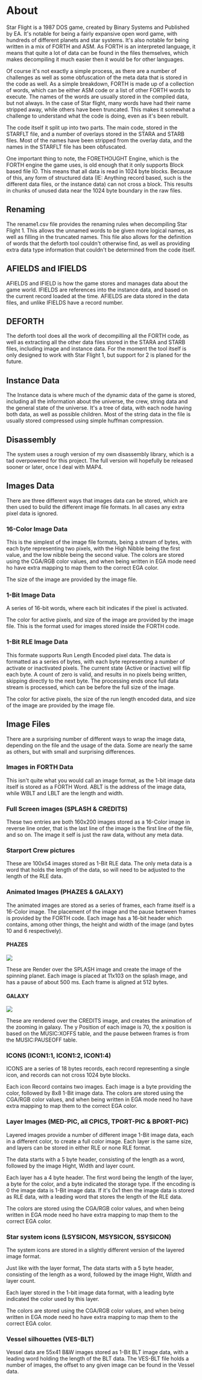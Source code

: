 # About

Star Flight is a 1987 DOS game, created by Binary Systems and Published by EA. It's notable for being a fairly expansive open word game, with hundreds of different planets and star systems. It's also notable for being written in a mix of FORTH and ASM. As FORTH is an interpreted language, it means that quite a lot of data can be found in the files themselves, which makes decompiling it much easier then it would be for other languages. 

Of course it's not exactly a simple process, as there are a number of challenges as well as some obfuscation of the meta data that is stored in the code as well. As a simple breakdown, FORTH is made up of a collection of words, which can be either ASM code or a list of other FORTH words to execute. The names of the words are usually stored in the compiled data, but not always. In the case of Star flight, many words have had their name stripped away, while others have been truncated. This makes it somewhat a challenge to understand what the code is doing, even as it's been rebuilt.

The code itself it split up into two parts. The main code, stored in the STARFLT file, and a number of overlays stored in the STARA and STARB files. Most of the names have been stripped from the overlay data, and the names in the STARFLT file has been obfuscated. 

One important thing to note, the FORETHOUGHT Engine, which is the FORTH engine the game uses, is old enough that it only supports Block based file IO. This means that all data is read in 1024 byte blocks. Because of this, any form of structured data (IE: Anything record based, such is the different data files, or the instance data) can not cross a block. This results in chunks of unused data near the 1024 byte boundary in the raw files. 

## Renaming

The rename1.csv file provides the renaming rules when decompiling Star Flight 1. This allows the unnamed words to be given more logical names, as well as filling in the truncated names. This file also allows for the definition of words that the deforth tool couldn't otherwise find, as well as providing extra data type information that couldn't be determined from the code itself. 

## AFIELDS and IFIELDS

AFIELDS and IFIELD is how the game stores and manages data about the game world. IFIELDS are references into the instance data, and based on the current record loaded at the time. AFIELDS are data stored in the data files, and unlike IFIELDS have a record number. 

## DEFORTH

The deforth tool does all the work of decompilling all the FORTH code, as well as extracting all the other data files stored in the STARA and STARB files, including image and instance data. For the moment the tool itself is only designed to work with Star Flight 1, but support for 2 is planed for the future.

## Instance Data

The Instance data is where much of the dynamic data of the game is stored, including all the information about the universe, the crew, string data and the general state of the universe. It's a tree of data, with each node having both data, as well as possible children. Most of the string data in the file is usually stored compressed using simple huffman compression. 

## Disassembly  

The system uses a rough version of my own disassembly library, which is a tad overpowered for this project. The full version will hopefully be released sooner or later, once I deal with MAP4. 

## Images Data

There are three different ways that images data can be stored, which are then used to build the different image file formats. In all cases any extra pixel data is ignored. 

### 16-Color Image Data

This is the simplest of the image file formats, being a stream of bytes, with each byte representing two pixels, with the High Nibble being the first value, and the low nibble being the second value. The colors are stored using the CGA/RGB color values, and when being written in EGA mode need ho have extra mapping to map them to the correct EGA color. 

The size of the image are provided by the image file.

### 1-Bit Image Data

A series of 16-bit words, where each bit indicates if the pixel is activated. 

The color for active pixels, and size of the image are provided by the image file. This is the format used for images stored inside the FORTH code.

### 1-Bit RLE Image Data

This formate supports Run Length Encoded pixel data. The data is formatted as a series of bytes, with each byte representing a number of activate or inactivated pixels. The current state (Active or inactive) will flip each byte. A count of zero is valid, and results in no pixels being written, skipping directly to the next byte. The processing ends once full data stream is processed, which can be before the full size of the image.

The color for active pixels, the size of the run length encoded data, and size of the image are provided by the image file.

## Image Files

There are a surprising number of different ways to wrap the image data, depending on the file and the usage of the data. Some are nearly the same as others, but with small and surprising differences. 

### Images in FORTH Data

This isn't quite what you would call an image format, as the 1-bit image data itself is stored as a FORTH Word. ABLT is the address of the image data, while WBLT and LBLT are the length and width. 

### Full Screen images (SPLASH & CREDITS)

These two entries are both 160x200 images stored as a 16-Color image in reverse line order, that is the last line of the image is the first line of the file, and so on. The image it self is just the raw data, without any meta data.

### Starport Crew pictures

These are 100x54 images stored as 1-Bit RLE data. The only meta data is a word that holds the length of the data, so will need to be adjusted to the length of the RLE data.

### Animated Images (PHAZES & GALAXY)

The animated images are stored as a series of frames, each frame itself is a 16-Color image. The placement of the image and the pause between frames is provided by the FORTH code. Each image has a 16-bit header which contains, among other things, the height and width of the image (and bytes 10 and 6 respectively).

#### PHAZES

![](\sf1-output\img\PHAZES.gif)

These are Render over the SPLASH image and create the image of the spinning planet. Each image is placed at 11x103 on the splash image, and has a pause of about 500 ms. Each frame is aligned at 512 bytes.

#### GALAXY

![](\sf1-output\img\GALAXY.gif)

These are rendered over the CREDITS image, and creates the animation of the zooming in galaxy. The y Position of each image is 70, the x position is based on the MUSIC:XOFFS table, and the pause between frames is from the MUSIC:PAUSEOFF table. 

### ICONS (ICON1:1, ICON1:2, ICON1:4)

ICONS are a series of 18 bytes records, each record representing a single icon, and records can not cross 1024 byte blocks. 

Each icon Record contains two images. Each image is a byte providing the color, followed by 8x8 1-Bit image data. The colors are stored using the CGA/RGB color values, and when being written in EGA mode need ho have extra mapping to map them to the correct EGA color. 

### Layer Images (MED-PIC, all CPICS, TPORT-PIC & BPORT-PIC)

Layered images provide a number of different image 1-Bit image data, each in a different color, to create a full color image. Each layer is the same size, and layers can be stored in either RLE or none RLE format.

The data starts with a 5 byte header, consisting of the length as a word, followed by the image Hight, Width and layer count.

Each layer has a 4 byte header. The first word being the length of the layer, a byte for the color, and a byte indicated the storage type. If the encoding is 0 the image data is 1-Bit image data. If it's 0x1 then the image data is stored as RLE data, with a leading word that stores the length of the RLE data.

The colors are stored using the CGA/RGB color values, and when being written in EGA mode need ho have extra mapping to map them to the correct EGA color. 

### Star system icons (LSYSICON, MSYSICON, SSYSICON)

The system icons are stored in a slightly different version of the layered image format. 

Just like with the layer format, The data starts with a 5 byte header, consisting of the length as a word, followed by the image Hight, Width and layer count.

Each layer stored in the 1-bit image data format, with a leading byte indicated the color used by this layer. 

The colors are stored using the CGA/RGB color values, and when being written in EGA mode need ho have extra mapping to map them to the correct EGA color. 

### Vessel silhouettes (VES-BLT)

Vessel data are 55x41 B&W images stored as 1-Bit BLT image data, with a leading word holding the length of the BLT data. The VES-BLT file holds a number of images, the offset to any given image can be found in the Vessel data.

